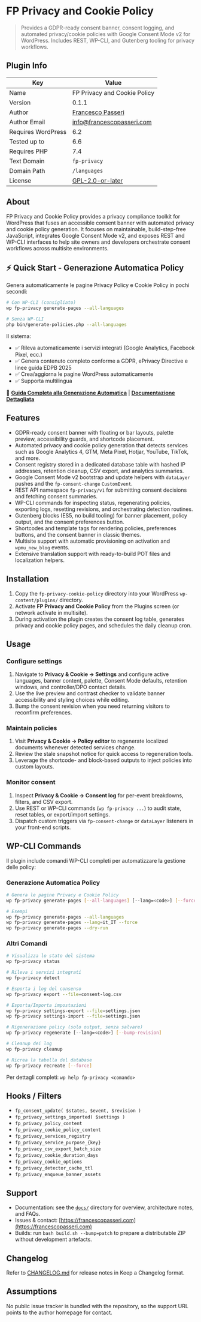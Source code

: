 # FP Privacy and Cookie Policy

> Provides a GDPR-ready consent banner, consent logging, and automated privacy/cookie policies with Google Consent Mode v2 for WordPress. Includes REST, WP-CLI, and Gutenberg tooling for privacy workflows.

## Plugin Info

| Key | Value |
| --- | --- |
| Name | FP Privacy and Cookie Policy |
| Version | 0.1.1 |
| Author | [Francesco Passeri](https://francescopasseri.com) |
| Author Email | [info@francescopasseri.com](mailto:info@francescopasseri.com) |
| Requires WordPress | 6.2 |
| Tested up to | 6.6 |
| Requires PHP | 7.4 |
| Text Domain | `fp-privacy` |
| Domain Path | `/languages` |
| License | [GPL-2.0-or-later](LICENSE) |

## About

FP Privacy and Cookie Policy provides a privacy compliance toolkit for WordPress that fuses an accessible consent banner with automated privacy and cookie policy generation. It focuses on maintainable, build-step-free JavaScript, integrates Google Consent Mode v2, and exposes REST and WP-CLI interfaces to help site owners and developers orchestrate consent workflows across multisite environments.

## ⚡ Quick Start - Generazione Automatica Policy

Genera automaticamente le pagine Privacy Policy e Cookie Policy in pochi secondi:

```bash
# Con WP-CLI (consigliato)
wp fp-privacy generate-pages --all-languages

# Senza WP-CLI
php bin/generate-policies.php --all-languages
```

Il sistema:
- ✅ Rileva automaticamente i servizi integrati (Google Analytics, Facebook Pixel, ecc.)
- ✅ Genera contenuto completo conforme a GDPR, ePrivacy Directive e linee guida EDPB 2025
- ✅ Crea/aggiorna le pagine WordPress automaticamente
- ✅ Supporta multilingua

📖 **[Guida Completa alla Generazione Automatica](QUICK-START-GENERAZIONE.md)** | **[Documentazione Dettagliata](docs/GENERAZIONE-AUTOMATICA.md)**

## Features

- GDPR-ready consent banner with floating or bar layouts, palette preview, accessibility guards, and shortcode placement.
- Automated privacy and cookie policy generation that detects services such as Google Analytics 4, GTM, Meta Pixel, Hotjar, YouTube, TikTok, and more.
- Consent registry stored in a dedicated database table with hashed IP addresses, retention cleanup, CSV export, and analytics summaries.
- Google Consent Mode v2 bootstrap and update helpers with `dataLayer` pushes and the `fp-consent-change` `CustomEvent`.
- REST API namespace `fp-privacy/v1` for submitting consent decisions and fetching consent summaries.
- WP-CLI commands for inspecting status, regenerating policies, exporting logs, resetting revisions, and orchestrating detection routines.
- Gutenberg blocks (ES5, no build tooling) for banner placement, policy output, and the consent preferences button.
- Shortcodes and template tags for rendering policies, preferences buttons, and the consent banner in classic themes.
- Multisite support with automatic provisioning on activation and `wpmu_new_blog` events.
- Extensive translation support with ready-to-build POT files and localization helpers.

## Installation

1. Copy the `fp-privacy-cookie-policy` directory into your WordPress `wp-content/plugins/` directory.
2. Activate **FP Privacy and Cookie Policy** from the Plugins screen (or network activate in multisite).
3. During activation the plugin creates the consent log table, generates privacy and cookie policy pages, and schedules the daily cleanup cron.

## Usage

### Configure settings

1. Navigate to **Privacy & Cookie → Settings** and configure active languages, banner content, palette, Consent Mode defaults, retention windows, and controller/DPO contact details.
2. Use the live preview and contrast checker to validate banner accessibility and styling choices while editing.
3. Bump the consent revision when you need returning visitors to reconfirm preferences.

### Maintain policies

1. Visit **Privacy & Cookie → Policy editor** to regenerate localized documents whenever detected services change.
2. Review the stale snapshot notice for quick access to regeneration tools.
3. Leverage the shortcode- and block-based outputs to inject policies into custom layouts.

### Monitor consent

1. Inspect **Privacy & Cookie → Consent log** for per-event breakdowns, filters, and CSV export.
2. Use REST or WP-CLI commands (`wp fp-privacy ...`) to audit state, reset tables, or export/import settings.
3. Dispatch custom triggers via `fp-consent-change` or `dataLayer` listeners in your front-end scripts.

## WP-CLI Commands

Il plugin include comandi WP-CLI completi per automatizzare la gestione delle policy:

### Generazione Automatica Policy

```bash
# Genera le pagine Privacy e Cookie Policy
wp fp-privacy generate-pages [--all-languages] [--lang=<code>] [--force] [--bump-revision] [--dry-run]

# Esempi
wp fp-privacy generate-pages --all-languages
wp fp-privacy generate-pages --lang=it_IT --force
wp fp-privacy generate-pages --dry-run
```

### Altri Comandi

```bash
# Visualizza lo stato del sistema
wp fp-privacy status

# Rileva i servizi integrati
wp fp-privacy detect

# Esporta i log del consenso
wp fp-privacy export --file=consent-log.csv

# Esporta/Importa impostazioni
wp fp-privacy settings-export --file=settings.json
wp fp-privacy settings-import --file=settings.json

# Rigenerazione policy (solo output, senza salvare)
wp fp-privacy regenerate [--lang=<code>] [--bump-revision]

# Cleanup dei log
wp fp-privacy cleanup

# Ricrea la tabella del database
wp fp-privacy recreate [--force]
```

Per dettagli completi: `wp help fp-privacy <comando>`

## Hooks / Filters

- `fp_consent_update( $states, $event, $revision )`
- `fp_privacy_settings_imported( $settings )`
- `fp_privacy_policy_content`
- `fp_privacy_cookie_policy_content`
- `fp_privacy_services_registry`
- `fp_privacy_service_purpose_{key}`
- `fp_privacy_csv_export_batch_size`
- `fp_privacy_cookie_duration_days`
- `fp_privacy_cookie_options`
- `fp_privacy_detector_cache_ttl`
- `fp_privacy_enqueue_banner_assets`

## Support

- Documentation: see the [`docs/`](docs/) directory for overview, architecture notes, and FAQs.
- Issues & contact: [https://francescopasseri.com](https://francescopasseri.com)
- Builds: run `bash build.sh --bump=patch` to prepare a distributable ZIP without development artefacts.

## Changelog

Refer to [CHANGELOG.md](CHANGELOG.md) for release notes in Keep a Changelog format.

## Assumptions

No public issue tracker is bundled with the repository, so the support URL points to the author homepage for contact.
